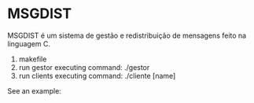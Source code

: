 # MSGDIST
MSGDIST é um sistema de gestão e redistribuição de mensagens feito na linguagem C.


1. makefile
2. run gestor executing command: ./gestor
3. run clients executing command: ./cliente [name]

See an example: 
